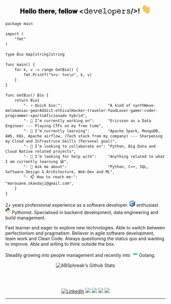 <div align="center">
<h2> 𝐇𝐞𝐥𝐥𝐨 𝐭𝐡𝐞𝐫𝐞, 𝐟𝐞𝐥𝐥𝐨𝐰 <𝚍𝚎𝚟𝚎𝚕𝚘𝚙𝚎𝚛𝚜/>! <img src="https://github.com/ABSphreak/ABSphreak/blob/master/gifs/Hi.gif" width="30px"></h2>
</div>

```golang
package main

import (
	"fmt"
)

type Bio map[string]string

func main() {
	for k, v := range GetBio() {
		fmt.Printf("%+v: %+v\n", k, v)
	}
}

func GetBio() Bio {
	return Bio{
		"- ⚡ Quick bio:":                    "A kind of synthWave-melomaniac-gearAddict-ethicalHacker-traveler-foodLover-gamer-coder-programmer-sportsAficionado hybrid",
		"- 🔭 I’m currently working on":      "Ericsson as a Data Engineer --- Playing CTFs on my free time",
		"- 🌱 I’m currently learning":        "Apache Spark, MongoDB, AWS, K8s, Apache airflow, (Tech stack from my company) --- Sharpening my Cloud and Infrastruce Skills (Personal goal)",
		"- 👯 I’m looking to collaborate on": "Python, Big Data and Cloud Native related projects",
		"- 🤔 I’m looking for help with":     "Anything related to what I am currently learning 😅",
		"- 💬 Ask me about":                  "Python, C++, SQL, Software Design & Architecture, Web-Dev and ML",
		"- 📫 How to reach me:":              "marouane.skandaji@gmail.com",
	}
}
```

2+ years professional experience as a software developer. <img src="https://raw.githubusercontent.com/marouenes/marouenes/main/img/cplusplus.svg" alt="" height="20"> enthusiast. <img src="https://raw.githubusercontent.com/marouenes/marouenes/main/img/python.svg" alt="" height="20"> Pythonist. Specialised in backend development, data engineering and build management.

Fast learner and eager to explore new technologies. Able to switch between perfectionism and pragmatism. Believer in agile software development, team work and Clean Code. Always questioning the status quo and wanting to improve. Able and willing to think outside the box.

Steadily growing into people management and recently into <img src="https://raw.githubusercontent.com/marouenes/marouenes/main/img/golang.svg" alt="" width="20" height="=20"> Golang.

<div align="center">

<img align="center" src="https://github-readme-stats.vercel.app/api?username=ABSphreak&include_all_commits=true&count_private=true&show_icons=true&line_height=20&title_color=7A7ADB&icon_color=2234AE&text_color=D3D3D3&bg_color=0,000000,130F40" alt="ABSphreak's Github Stats">

<br></br>
<p>
  <a href="https://www.linkedin.com/in/marouane-skandaji"><img src="https://img.shields.io/badge/LinkedIn--_.svg?style=social&logo=linkedin" alt="LinkedIn"></a>
  <a href="#"><img src="https://img.shields.io/badge/python-Expert-_.svg?logo=python"></a>
  <a href="#"><img src="https://img.shields.io/badge/Apache-Enthusiast-_.svg?logo=apache"></a>
  <a href="#"><img src="https://img.shields.io/badge/TDD-Advocate-_.svg"></a>
  <a href="#"><img src="https://img.shields.io/badge/Clean%20Code-Evangelist-_.svg"></a>
</p>

<hr>

</div>